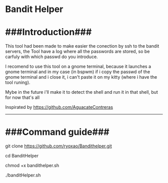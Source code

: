 # Bandit Helper

# ###Introduction###

This tool had been made to make easier the conection by ssh to the bandit servers, the Tool have a log where all the passwords are stored, so be carfuly with which passwd do you introduce.

I recomend to use this tool on a gnome terminal, because it launches a gnome terminal and in my case (in bspwm) if i copy the passwd of the gnome terminal and i close it, i can't paste it on my kitty (where i have the tool runing).

Mybe in the future i'll make it to detect the shell and run it in that shell, but for now that's all

Inspirated by https://github.com/AguacateContreras

-----------------------------------------------------------------------------------------------------

# ###Command guide###

git clone https://github.com/ryoxao/Bandithelper.git

cd BanditHelper

chmod +x bandithelper.sh

./banditHelper.sh
